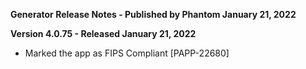**Generator Release Notes - Published by Phantom January 21, 2022**


**Version 4.0.75 - Released January 21, 2022**

* Marked the app as FIPS Compliant [PAPP-22680]